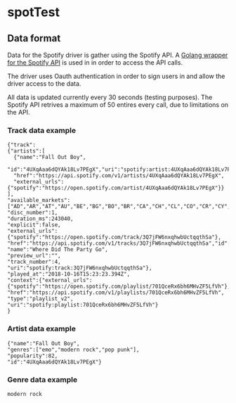 # spotTest
## Data format
Data for the Spotify driver is gather using the Spotify API. 
A [Golang wrapper for the Spotify API](https://github.com/zmb3/spotify) is used in in order to access the API calls.

The driver uses Oauth authentication in order to sign users in and allow the driver access to the data.

All data is updated currently every 30 seconds (testing purposes). 
The Spotify API retrives a maximum of 50 entires every call, due to limitations on the API. 

### Track data example
```
{"track":
{"artists":[
  {"name":"Fall Out Boy",
  "id":"4UXqAaa6dQYAk18Lv7PEgX","uri":"spotify:artist:4UXqAaa6dQYAk18Lv7PEgX",
  "href":"https://api.spotify.com/v1/artists/4UXqAaa6dQYAk18Lv7PEgX",
  "external_urls":{"spotify":"https://open.spotify.com/artist/4UXqAaa6dQYAk18Lv7PEgX"}}
],
"available_markets":["AD","AR","AT","AU","BE","BG","BO","BR","CA","CH","CL","CO","CR","CY","CZ","DE","DK","DO","EC","EE","ES","FI","FR","GB","GR","GT","HK","HN","HU","ID","IE","IS","IT","JP","LI","LT","LU","LV","MC","MT","MX","MY","NI","NL","NO","NZ","PA","PE","PH","PL","PT","PY","SE","SG","SK","SV","TR","TW","US","UY"],
"disc_number":1,
"duration_ms":243040,
"explicit":false,
"external_urls":{"spotify":"https://open.spotify.com/track/3Q7jFW6nxqhwbUctqqthSa"},
"href":"https://api.spotify.com/v1/tracks/3Q7jFW6nxqhwbUctqqthSa","id":"3Q7jFW6nxqhwbUctqqthSa",
"name":"Where Did The Party Go",
"preview_url":"",
"track_number":4,
"uri":"spotify:track:3Q7jFW6nxqhwbUctqqthSa"},
"played_at":"2018-10-16T15:23:23.394Z",
"context":{"external_urls":{"spotify":"https://open.spotify.com/playlist/701QceRx6bh6MHvZF5LfVh"},
"href":"https://api.spotify.com/v1/playlists/701QceRx6bh6MHvZF5LfVh",
"type":"playlist_v2",
"uri":"spotify:playlist:701QceRx6bh6MHvZF5LfVh"}
}

```
### Artist data example
```
{"name":"Fall Out Boy",
"genres":["emo","modern rock","pop punk"],
"popularity":82,
"id":"4UXqAaa6dQYAk18Lv7PEgX"}

```
### Genre data example
```
modern rock

```

